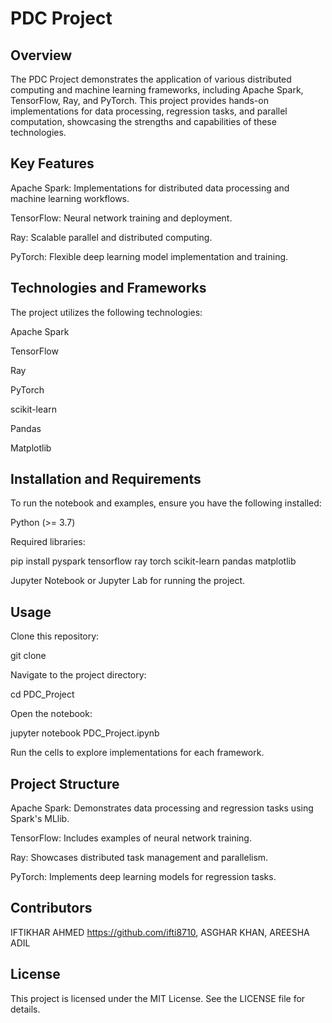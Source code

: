# PDC Project

## Overview

The PDC Project demonstrates the application of various distributed computing and machine learning frameworks, including Apache Spark, TensorFlow, Ray, and PyTorch. This project provides hands-on implementations for data processing, regression tasks, and parallel computation, showcasing the strengths and capabilities of these technologies.

## Key Features

Apache Spark: Implementations for distributed data processing and machine learning workflows.

TensorFlow: Neural network training and deployment.

Ray: Scalable parallel and distributed computing.

PyTorch: Flexible deep learning model implementation and training.

## Technologies and Frameworks

The project utilizes the following technologies:

Apache Spark

TensorFlow

Ray

PyTorch

scikit-learn

Pandas

Matplotlib

## Installation and Requirements

To run the notebook and examples, ensure you have the following installed:

Python (>= 3.7)

Required libraries:

pip install pyspark tensorflow ray torch scikit-learn pandas matplotlib

Jupyter Notebook or Jupyter Lab for running the project.

## Usage

Clone this repository:

git clone <repository-url>

Navigate to the project directory:

cd PDC_Project

Open the notebook:

jupyter notebook PDC_Project.ipynb

Run the cells to explore implementations for each framework.

## Project Structure

Apache Spark: Demonstrates data processing and regression tasks using Spark's MLlib.

TensorFlow: Includes examples of neural network training.

Ray: Showcases distributed task management and parallelism.

PyTorch: Implements deep learning models for regression tasks.

## Contributors

IFTIKHAR AHMED https://github.com/ifti8710, 
ASGHAR KHAN, 
AREESHA ADIL

## License

This project is licensed under the MIT License. See the LICENSE file for details.
